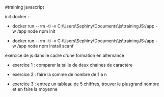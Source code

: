 #training javascript

init docker :
- docker run --rm -ti -v C:\Users\Sephiny\Documents\js\trainingJS:/app -w /app node npm init

- docker run --rm -ti -v C:\Users\Sephiny\Documents\js\trainingJS:/app -w /app node npm install scanf

exercice de js dans le cadre d'une formation en alternance

- exercice 1 : comparer la taille de deux chaines de caractère

- exercice 2 : faire la somme de nombre de 1 a n 

- exercice 3 : entrez un tableau de 5 chiffres, trouver le plusgrand nombre et en faire la moyenne